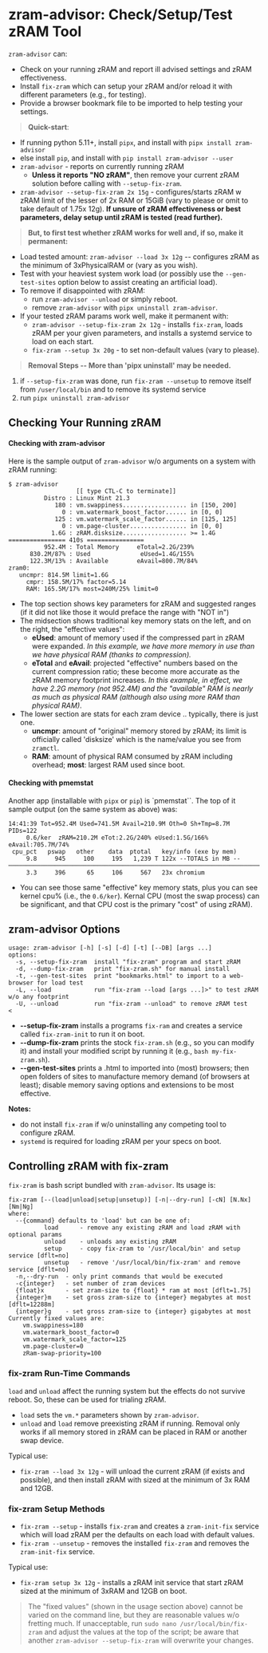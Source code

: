 # zram-advisor: Check/Setup/Test zRAM Tool
`zram-advisor` can:
* Check on your running zRAM and report ill advised settings and zRAM effectiveness.
* Install `fix-zram` which can setup your zRAM and/or reload it with different parameters (e.g., for testing).
* Provide a browser bookmark file to be imported to help testing your settings.

> **Quick-start**:
* If running python 5.11+, install `pipx`, and install with `pipx install zram-advisor`
* else install `pip`, and install with `pip install zram-advisor --user`
* `zram-advisor` - reports on currently running zRAM 
  * **Unless it reports "NO zRAM"**, then remove your current zRAM solution
    before calling with `--setup-fix-zram`.
* `zram-advisor --setup-fix-zram 2x 15g` - configures/starts zRAM w zRAM limit of the lesser
   of 2x RAM or 15GiB (vary to please or omit to take default of 1.75x 12g).
  **If unsure of zRAM effectiveness or best parameters, delay setup until zRAM is tested (read further).**

> **But, to first test whether zRAM works for well and, if so, make it permanent:**
* Load tested amount: `zram-advisor --load 3x 12g` -- configures zRAM as the minimum of 3xPhysicalRAM
  or (vary as you wish).
* Test with your heaviest system work load (or possibly use the `--gen-test-sites` option below
  to assist creating an artificial load).
* To remove if disappointed with zRAM:
  * run `zram-advisor --unload` or simply reboot.
  * remove `zram-advisor` with `pipx uninstall zram-advisor`.
* If your tested zRAM params work well, make it permanent with:
  * `zram-advisor --setup-fix-zram 2x 12g` - installs `fix-zram`, loads zRAM per
    your given parameters, and installs a systemd service to load on each start.
  * `fix-zram --setup 3x 20g` - to set non-default values (vary to please).

> **Removal Steps -- More than 'pipx uninstall' may be needed.**
  1. if `--setup-fix-zram` was done, run `fix-zram --unsetup`
     to remove itself from `/user/local/bin` and to remove its systemd service
  2. run `pipx uninstall zram-advisor`
    

## Checking Your Running zRAM
#### Checking with zram-advisor
Here is the sample output of `zram-advisor` w/o arguments on a system with zRAM running:
```
$ zram-advisor 
                   [[ type CTL-C to terminate]]
          Distro : Linux Mint 21.3
             180 : vm.swappiness.................. in [150, 200]
               0 : vm.watermark_boost_factor...... in [0, 0]
             125 : vm.watermark_scale_factor...... in [125, 125]
               0 : vm.page-cluster................ in [0, 0]
            1.6G : zRAM.disksize.................. >= 1.4G
================ 410s ================
          952.4M : Total Memory     eTotal=2.2G/239%
      830.2M/87% : Used              eUsed=1.4G/155%
      122.3M/13% : Available        eAvail=800.7M/84%
zram0:
   uncmpr: 814.5M limit=1.6G
     cmpr: 158.5M/17% factor=5.14
     RAM: 165.5M/17% most=240M/25% limit=0

```
* The top section shows key parameters for zRAM and suggested ranges (if it did not like those it would preface the range with "NOT in")
* The midsection shows traditional key memory stats on the left, and on the right, the "effective values":
  * **eUsed**: amount of memory used if the compressed part in zRAM were expanded.
    *In this example, we have more memory in use than we have physical RAM (thanks to compression).*
  * **eTotal** and **eAvail**: projected "effective" numbers based on the current compression ratio; these become more accurate as the zRAM memory footprint increases. *In this example, in effect, we have 2.2G memory (not 952.4M) and the "available" RAM is nearly as much as physical RAM (although also using more RAM than physical RAM)*.
* The lower section are stats for each zram device .. typically, there is just one.
    * **uncmpr**: amount of "original" memory stored by zRAM; its limit is officially called 'disksize' which is the name/value you see from `zramctl`.
    * **RAM**: amount of physical RAM consumed by zRAM including overhead; **most**: largest RAM used since boot.
    
#### Checking with pmemstat
Another app (installable with `pipx` or `pip`) is `pmemstat``. The top of it sample output (on the same system as above) was:
```
14:41:39 Tot=952.4M Used=741.5M Avail=210.9M Oth=0 Sh+Tmp=8.7M PIDs=122
     0.6/ker  zRAM=210.2M eTot:2.2G/240% eUsed:1.5G/166% eAvail:705.7M/74%
 cpu_pct   pswap   other    data  ptotal   key/info (exe by mem)
     9.8     945     100     195   1,239 T 122x --TOTALS in MB --
───────────────────────────────────────────────────────────────────────────
     3.3     396      65     106     567   23x chromium
```
* You can see those same "effective" key memory stats, plus you can see kernel cpu% (i.e., the `0.6/ker`). Kernal CPU (most the swap process) can be significant, and that CPU cost is the primary "cost" of using zRAM).

## zram-advisor Options
```
usage: zram-advisor [-h] [-s] [-d] [-t] [--DB] [args ...]
options:
  -s, --setup-fix-zram  install "fix-zram" program and start zRAM
  -d, --dump-fix-zram   print "fix-zram.sh" for manual install
  -t, --gen-test-sites  print "bookmarks.html" to import to a web-browser for load test
  -L, --load            run "fix-zram --load [args ...]>" to test zRAM w/o any footprint
  -U, --unload          run "fix-zram --unload" to remove zRAM test
<
```
* **--setup-fix-zram** installs a programs `fix-ram` and creates a service called `fix-zram-init` to run it on boot.
* **--dump-fix-zram** prints the stock `fix-zram.sh` (e.g., so you can modify it) and install your modified script by running it (e.g., `bash my-fix-zram.sh`).
* **--gen-test-sites** prints a .html to imported into (most) browsers; then open folders of sites to manufacture memory demand (of browsers at least); disable memory saving options and extensions to be most effective.

**Notes:**
* do not install `fix-zram` if w/o uninstalling any competing tool to configure zRAM.
* `systemd` is required for loading zRAM per your specs on boot.

## Controlling zRAM with fix-zram
`fix-zram` is bash script bundled with `zram-advisor`. Its usage is:
```
fix-zram [--(load|unload|setup|unsetup)] [-n|--dry-run] [-cN] [N.Nx] [Nm|Ng]
where:
  --{command} defaults to 'load' but can be one of:
          load      - remove any existing zRAM and load zRAM with optional params
          unload    - unloads any existing zRAM
          setup     - copy fix-zram to '/usr/local/bin' and setup service [dflt=no]
          unsetup   - remove '/usr/local/bin/fix-zram' and remove service [dflt=no]
  -n,--dry-run  - only print commands that would be executed
  -c{integer}   - set number of zram devices
  {float}x      - set zram-size to {float} * ram at most [dflt=1.75]
  {integer}m    - set gross zram-size to {integer} megabytes at most [dflt=12288m]
  {integer}g    - set gross zram-size to {integer} gigabytes at most
Currently fixed values are:
    vm.swappiness=180
    vm.watermark_boost_factor=0
    vm.watermark_scale_factor=125
    vm.page-cluster=0
    zRam-swap-priority=100
```
### fix-zram Run-Time Commands
`load`  and `unload` affect the running system but the effects do not survive reboot. So, these can be used for trialing zRAM.
* `load` sets the `vm.*` parameters shown by `zram-advisor`.
* `unload` and `load` remove preexisting zRAM if running. Removal only works if all memory stored in zRAM can be placed in RAM or another swap device.

Typical use:
* `fix-zram --load 3x 12g` - will unload the current zRAM (if exists and possible), and then install zRAM with sized at the minimum of 3x RAM and 12GB.

### fix-zram Setup Methods
* `fix-zram --setup` - installs `fix-zram` and creates a `zram-init-fix` service which will load zRAM per the defaults on each load with default values.
* `fix-zram --unsetup` - removes the  installed `fix-zram` and removes the `zram-init-fix` service.

Typical use:
* `fix-zram setup 3x 12g` - installs a zRAM init service that start zRAM sized at the minimum of 3xRAM and 12GB on boot.

> The "fixed values" (shown in the usage section above) cannot be varied on the command line,
> but they are reasonable values w/o fretting much.
> If unacceptable, run `sudo nano /usr/local/bin/fix-zram` and adjust the values at the top of the script;
> be aware that another `zram-advisor --setup-fix-zram` will overwrite your changes.